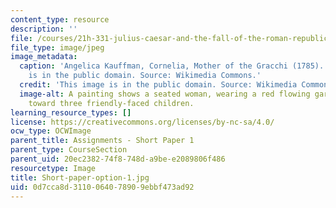 ```yaml
---
content_type: resource
description: ''
file: /courses/21h-331-julius-caesar-and-the-fall-of-the-roman-republic-spring-2016/0d7cca8d3110064078909ebbf473ad92_Short-paper-option-1.jpg
file_type: image/jpeg
image_metadata:
  caption: 'Angelica Kauffman, Cornelia, Mother of the Gracchi (1785). This image
    is in the public domain. Source: Wikimedia Commons.'
  credit: 'This image is in the public domain. Source: Wikimedia Commons.'
  image-alt: A painting shows a seated woman, wearing a red flowing garment, looking
    toward three friendly-faced children.
learning_resource_types: []
license: https://creativecommons.org/licenses/by-nc-sa/4.0/
ocw_type: OCWImage
parent_title: Assignments - Short Paper 1
parent_type: CourseSection
parent_uid: 20ec2382-74f8-748d-a9be-e2089806f486
resourcetype: Image
title: Short-paper-option-1.jpg
uid: 0d7cca8d-3110-0640-7890-9ebbf473ad92
---
```

